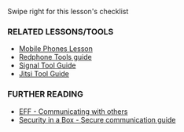 [Title]: # (What now?)
[Difficulty]: # (Beginner)
[Order]: # (4)

Swipe right for this lesson's checklist

### RELATED LESSONS/TOOLS

*   [Mobile Phones Lesson](umbrella://lesson/mobile-phones)
*   [Redphone Tools guide](umbrella://lesson/redphone)
*   [Signal Tool Guide](umbrella://lesson/signal)
*   [Jitsi Tool Guide](umbrella://lesson/jitsi)

### FURTHER READING

*   [EFF - Communicating with others](https://ssd.eff.org/en/module/communicating-others)
*   [Security in a Box - Secure communication guide](https://securityinabox.org/en/guide/secure-communication)